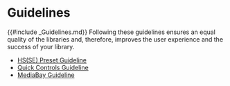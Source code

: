 # Guidelines

{{#include _Guidelines.md}} Following these guidelines ensures an equal quality of the libraries and, therefore, improves the user experience and the success of your library.

* [HS(SE) Preset Guideline](./HALion-Tutorials-Guidelines/pages/HSSE-Preset-Guideline.md)
* [Quick Controls Guideline](./HALion-Tutorials-Guidelines/pages/Quick-Controls-Guideline.md)
* [MediaBay Guideline](./HALion-Tutorials-Guidelines/pages/MediaBay-Guideline.md)